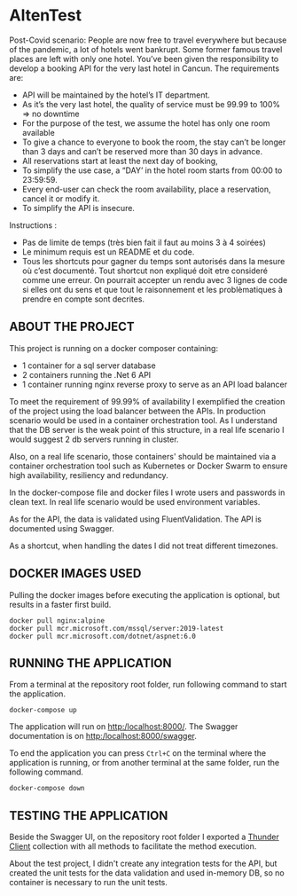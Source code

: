 # AltenTest

Post-Covid scenario:
People are now free to travel everywhere but because of the pandemic, a lot of hotels went
bankrupt. Some former famous travel places are left with only one hotel.
You’ve been given the responsibility to develop a booking API for the very last hotel in Cancun.
The requirements are:

- API will be maintained by the hotel’s IT department.
- As it’s the very last hotel, the quality of service must be 99.99 to 100% => no downtime
- For the purpose of the test, we assume the hotel has only one room available
- To give a chance to everyone to book the room, the stay can’t be longer than 3 days and
can’t be reserved more than 30 days in advance.
- All reservations start at least the next day of booking,
- To simplify the use case, a “DAY’ in the hotel room starts from 00:00 to 23:59:59.
- Every end-user can check the room availability, place a reservation, cancel it or modify it.
- To simplify the API is insecure.

Instructions :

- Pas de limite de temps (très bien fait il faut au moins 3 à 4 soirées)
- Le minimum requis est un README et du code.
- Tous les shortcuts pour gagner du temps sont autorisés dans la mesure où c’est
documenté. Tout shortcut non expliqué doit etre consideré comme une erreur. On
pourrait accepter un rendu avec 3 lignes de code si elles ont du sens et que tout le
raisonnement et les problèmatiques à prendre en compte sont decrites.

## ABOUT THE PROJECT

This project is running on a docker composer containing:

- 1 container for a sql server database
- 2 containers running the .Net 6 API
- 1 container running nginx reverse proxy to serve as an API load balancer

To meet the requirement of 99.99% of availability I exemplified the creation of the project using the load balancer between the APIs. In production scenario would be used in a container orchestration tool. As I understand that the DB server is the weak point of this structure, in a real life scenario I would suggest 2 db servers running in cluster.

Also, on a real life scenario, those containers' should be maintained via a container orchestration tool such as Kubernetes or Docker Swarm to ensure high availability, resiliency and redundancy.

In the docker-compose file and docker files I wrote users and passwords in clean text. In real life scenario would be used environment variables.

As for the API, the data is validated using FluentValidation. The API is documented using Swagger.

As a shortcut, when handling the dates I did not treat different timezones.

## DOCKER IMAGES USED

Pulling the docker images before executing the application is optional, but results in a faster first build.

``` command
docker pull nginx:alpine
docker pull mcr.microsoft.com/mssql/server:2019-latest
docker pull mcr.microsoft.com/dotnet/aspnet:6.0
```

## RUNNING THE APPLICATION

From a terminal at the repository root folder, run following command to start the application.

``` command
docker-compose up
```

The application will run on [http:/localhost:8000/](http:/localhost:8000/). The Swagger documentation is on [http:/localhost:8000/swagger](http:/localhost:8000/swagger).

To end the application you can press `Ctrl+C` on the terminal where the application is running, or from another terminal at the same folder, run the following command.

``` command
docker-compose down
```

## TESTING THE APPLICATION

Beside the Swagger UI, on the repository root folder I exported a [Thunder Client](https://marketplace.visualstudio.com/items?itemName=rangav.vscode-thunder-client) collection with all methods to facilitate the method execution.

About the test project, I didn't create any integration tests for the API, but created the unit tests for the data validation and used in-memory DB, so no container is necessary to run the unit tests.
